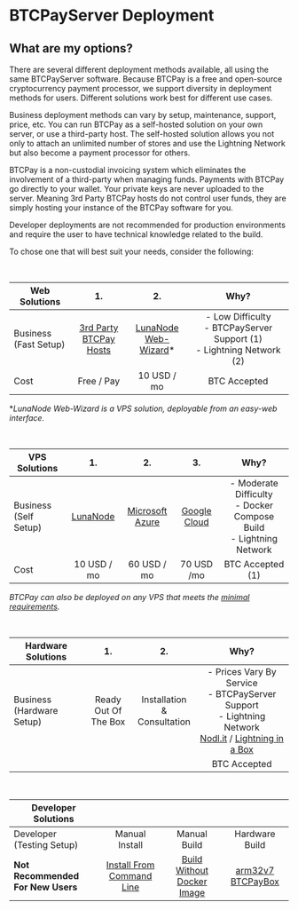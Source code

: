 # BTCPayServer Deployment

## What are my options?
There are several different deployment methods available, all using the same BTCPayServer software. Because BTCPay is a free and open-source cryptocurrency payment processor, we support diversity in deployment methods for users. Different solutions work best for different use cases. 

Business deployment methods can vary by setup, maintenance, support, price, etc. You can run BTCPay as a self-hosted solution on your own server, or use a third-party host. The self-hosted solution allows you not only to attach an unlimited number of stores and use the Lightning Network but also become a payment processor for others.

BTCPay is a non-custodial invoicing system which eliminates the involvement of a third-party when managing funds. Payments with BTCPay go directly to your wallet. Your private keys are never uploaded to the server. Meaning 3rd Party BTCPay hosts do not control user funds, they are simply hosting your instance of the BTCPay software for you.

Developer deployments are not recommended for production environments and require the user to have technical knowledge related to the build. 

To chose one that will best suit your needs, consider the following:

<br>

|Web Solutions                             |1.                            |2.          |Why?          |     
| ---------------------------------------- |:----------------------------:|:----------:|:------------:|
|Business<br>(Fast Setup)                  |[3rd Party <br> BTCPay Hosts](https://github.com/btcpayserver/btcpayserver-doc/blob/master/ThirdPartyHosting.md)  |[LunaNode <br> Web-Wizard](https://github.com/btcpayserver/btcpayserver-doc/blob/master/LunaNodeWebDeployment.md)* |- Low Difficulty<br>- BTCPayServer Support (1)<br>- Lightning Network (2)     |
|Cost                                      |Free / Pay                    |10 USD / mo |BTC Accepted  |

**LunaNode Web-Wizard is a VPS solution, deployable from an easy-web interface.*

<br>

|VPS Solutions                          |1.                      |2.          |3.          |Why?     | 
| ------------------------------------- |:----------------------:|:----------:|:----------:|:-------:|
|Business<br>(Self Setup)               |[LunaNode](https://medium.com/@BtcpayServer/hosting-btcpayserver-on-lunanode-bf9ef5fff75b)           |[Microsoft<br>Azure](https://github.com/btcpayserver/btcpayserver-doc/blob/master/AzureDeployment.md)    |[Google<br>Cloud](https://github.com/btcpayserver/btcpayserver-doc/blob/master/GoogleCloudDeployment.md) |- Moderate Difficulty<br>- Docker Compose Build<br>- Lightning Network    |
|Cost                                   |10 USD / mo             |60 USD / mo |70 USD /mo  |BTC Accepted (1)|

*BTCPay can also be deployed on any VPS that meets the [minimal requirements](https://github.com/btcpayserver/btcpayserver-doc/blob/master/FAQ.md#what-are-the-minimal-requirements-to-run-btcpay).*

<br>

|Hardware Solutions                    |1.                          |2.          |Why?      |   
| ------------------------------------ |:--------------------------:|:----------:|:--------:|
|Business<br>(Hardware Setup)          |Ready Out Of<br>The Box   |  Installation &<br>Consultation |- Prices Vary By Service<br>- BTCPayServer Support<br>- Lightning Network<br>[Nodl.it](https://www.nodl.it/) / [Lightning in a Box](https://lightninginabox.co/) |
|                                      |                            |            |BTC Accepted|

<br>

|Developer Solutions                     |                     |                   |              |    
| -------------------------------------- |:-------------------:|:-----------------:|:------------:|
|Developer<br>(Testing Setup)            |Manual Install       |Manual Build       |Hardware Build|
|**Not Recommended<br>For New Users**    |[Install From<br>Command Line](http://blog.sipsorcery.com/?p=1052)|[Build Without<br>Docker Image](https://github.com/btcpayserver/btcpayserver-doc/blob/master/ManualDeployment.md) |[arm32v7](https://hub.docker.com/r/ketominer/btcpayserver-arm32v7/)<br>[BTCPayBox](https://github.com/btcpayserver/btcpayserver-doc/blob/master/HardwareDeployment.md) |

